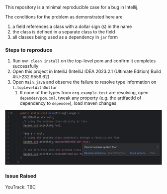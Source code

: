 This repository is a minimal reproducible case for a bug in Intellij.

The conditions for the problem as demonstrated here are

1. a field references a class with a dollar sign (`$`) in the name
2. the class is defined in a separate class to the field
3. all classes being used as a dependency in `jar` form

### Steps to reproduce

1. Run `mvn clean install` on the top-level pom and confirm it completes successfully
2. Open this project in IntelliJ (IntelliJ IDEA 2023.2.1 (Ultimate Edition) Build #IU-232.9559.62)
3. Open `Main.java` and observe the failure to resolve type information on `t.topLevelWithDollar`
    1. If none of the types from `org.example.test` are resolving, open `depender/pom.xml`, tweak
       any property (e.g. the artifactId of dependency to `dependee`), load maven changes

![example demonstrating the issue](img/example.png)

### Issue Raised

YouTrack: TBC
